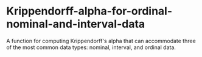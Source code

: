 # Krippendorff-alpha-for-ordinal-nominal-and-interval-data
A function for computing Krippendorff's alpha that can accommodate three of the most common data types: nominal, interval, and ordinal data.
